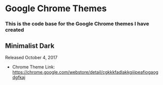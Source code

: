 Google Chrome Themes
=====================
### This is the code base for the Google Chrome themes I have created

## Minimalist Dark
Released October 4, 2017
* Chrome Theme Link:  https://chrome.google.com/webstore/detail/cgkkkfadlakkgiiipeafiogaogdgfkaj